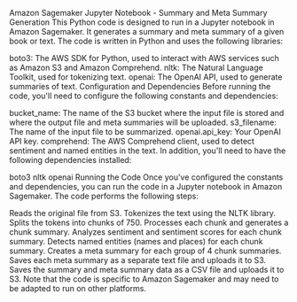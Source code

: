 Amazon Sagemaker Jupyter Notebook - Summary and Meta Summary Generation
This Python code is designed to run in a Jupyter notebook in Amazon Sagemaker. It generates a summary and meta summary of a given book or text. The code is written in Python and uses the following libraries:

boto3: The AWS SDK for Python, used to interact with AWS services such as Amazon S3 and Amazon Comprehend.
nltk: The Natural Language Toolkit, used for tokenizing text.
openai: The OpenAI API, used to generate summaries of text.
Configuration and Dependencies
Before running the code, you'll need to configure the following constants and dependencies:

bucket_name: The name of the S3 bucket where the input file is stored and where the output file and meta summaries will be uploaded.
s3_filename: The name of the input file to be summarized.
openai.api_key: Your OpenAI API key.
comprehend: The AWS Comprehend client, used to detect sentiment and named entities in the text.
In addition, you'll need to have the following dependencies installed:

boto3
nltk
openai
Running the Code
Once you've configured the constants and dependencies, you can run the code in a Jupyter notebook in Amazon Sagemaker. The code performs the following steps:

Reads the original file from S3.
Tokenizes the text using the NLTK library.
Splits the tokens into chunks of 750.
Processes each chunk and generates a chunk summary.
Analyzes sentiment and sentiment scores for each chunk summary.
Detects named entities (names and places) for each chunk summary.
Creates a meta summary for each group of 4 chunk summaries.
Saves each meta summary as a separate text file and uploads it to S3.
Saves the summary and meta summary data as a CSV file and uploads it to S3.
Note that the code is specific to Amazon Sagemaker and may need to be adapted to run on other platforms.